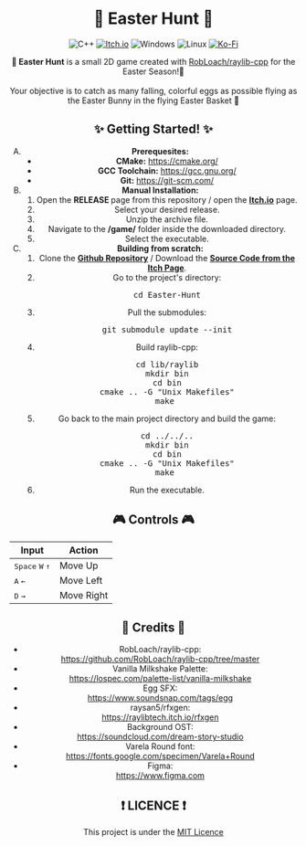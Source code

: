 <h1 align="center">
    🥚 Easter Hunt 🐰
</h1>

<div align="center">

![C++](https://img.shields.io/badge/c++-%2300599C.svg?style=for-the-badge&logo=c%2B%2B&logoColor=white) 
[![Itch.io](https://img.shields.io/badge/Itch-%23FF0B34.svg?style=for-the-badge&logo=Itch.io&logoColor=white)](https://itsyakub.itch.io/easter-hunt) 
![Windows](https://img.shields.io/badge/Windows-0078D6?style=for-the-badge&logo=windows&logoColor=white) 
![Linux](https://img.shields.io/badge/Linux-FCC624?style=for-the-badge&logo=linux&logoColor=black) 
[![Ko-Fi](https://img.shields.io/badge/Ko--fi-F16061?style=for-the-badge&logo=ko-fi&logoColor=white)](https://ko-fi.com/yakub) 

<div>

<p align="center">
<strong>🐣 Easter Hunt</strong> is a small 2D game created with <a href="https://github.com/RobLoach/raylib-cpp">RobLoach/raylib-cpp</a> for the Easter Season!🐰 <br> <br>
Your objective is to catch as many falling, colorful eggs as possible flying as the Easter Bunny in the flying Easter Basket 🧺
</p>

<h2 align="center">
    ✨ Getting Started! ✨
</h2>
<ol type="A">
    <li> <strong>Prerequesites:</strong>
        <ul type="disc">
            <li> <strong>CMake:</strong> <a href="https://cmake.org/">https://cmake.org/</a>
            <li> <strong>GCC Toolchain:</strong> <a href="https://gcc.gnu.org/">https://gcc.gnu.org/</a>
            <li> <strong>Git:</strong> <a href="https://git-scm.com/">https://git-scm.com/</a>
        </ul>
    <li> <strong>Manual Installation:</strong>
        <ol type="1">
            <li> Open the <strong> RELEASE </strong> page from this repository / open the <strong><a href="https://itsyakub.itch.io/easter-hunt">Itch.io</a></strong> page.
            <li> Select your desired release.
            <li> Unzip the archive file.
            <li> Navigate to the <strong>/game/</strong> folder inside the downloaded directory.
            <li> Select the executable.
        </ol> 
    </li>
    <li> <strong>Building from scratch:</strong>
        <ol type="1">
            <li> Clone the <strong><a href="https://github.com/itsYakub/Easter-Hunt">Github Repository</a></strong> / Download the <strong><a href="https://itsyakub.itch.io/easter-hunt">Source Code from the Itch Page</a></strong>.
            <li> Go to the project's directory: 
<pre>
cd Easter-Hunt
</pre>
            <li> Pull the submodules: <br>
<pre>
git submodule update --init
</pre>
            <li> Build raylib-cpp: <br>
<pre>
cd lib/raylib
mkdir bin
cd bin
cmake .. -G "Unix Makefiles"
make 
</pre>
            <li> Go back to the main project directory and build the game: <br>
<pre>
cd ../../..
mkdir bin
cd bin
cmake .. -G "Unix Makefiles"
make 
</pre>
            <li> Run the executable.
        </ol>
    </li>
</ol>

<h2 align="center">
    🎮 Controls 🎮
</h2>
<table align="center">
    <thead>
        <tr>
            <th> Input </th>
            <th> Action </th>
        </tr>
    </thead>
    <tbody>
        <tr>
            <td> <kbd>Space</kbd> <kbd>W</kbd> <kbd> ↑ </kbd> </td>
            <td> Move Up </td>
        </tr>
        <tr>
            <td> <kbd>A</kbd> <kbd>←</kbd> </td>
            <td> Move Left </td>
        </tr>
        <tr>
            <td> <kbd>D</kbd> <kbd>→</kbd> </td>
            <td> Move Right </td>
        </tr>
    </tbody>
<table>

<h2 align="center">
    📖 Credits 📖
</h2>
<ul type="disc">
    <li>RobLoach/raylib-cpp: <br>
    <a href="https://github.com/RobLoach/raylib-cpp/tree/master ">https://github.com/RobLoach/raylib-cpp/tree/master </a>
    <li>Vanilla Milkshake Palette: <br>
     <a href="https://lospec.com/palette-list/vanilla-milkshake">https://lospec.com/palette-list/vanilla-milkshake</a>
    <li> Egg SFX: <br>
    <a href="https://www.soundsnap.com/tags/egg">https://www.soundsnap.com/tags/egg</a>
    <li> raysan5/rfxgen: <br>
    <a href="https://raylibtech.itch.io/rfxgen">https://raylibtech.itch.io/rfxgen</a>
    <li> Background OST: <br>
    <a href="https://soundcloud.com/dream-story-studio">https://soundcloud.com/dream-story-studio</a>
    <li> Varela Round font: <br>
    <a href="https://fonts.google.com/specimen/Varela+Round">https://fonts.google.com/specimen/Varela+Round</a>
    <li> Figma: <br>
    <a href="https://www.figma.com">https://www.figma.com</a>
</ul>

<h2 align="center">
    ❗ LICENCE ❗
</h2>
<p align="center">
    This project is under the <a href="https://github.com/itsYakub/Easter-Hunt/blob/main/LICENCE">MIT Licence</a>
</p>